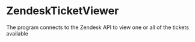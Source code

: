 # ZendeskTicketViewer

The program connects to the Zendesk API to view one or all of
the  tickets available
